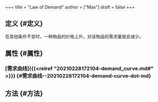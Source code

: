 +++
title = "Law of Demand"
author = ["Max"]
draft = false
+++

## 定义 {#定义}

在其他条件不变时，一种物品的价格上升，对该物品的需求量就会减少。


## 属性 {#属性}


### [需求曲线]({{<relref "20210228172104-demand_curve.md#" >}}) {#需求曲线--20210228172104-demand-curve-dot-md}


## 方法 {#方法}